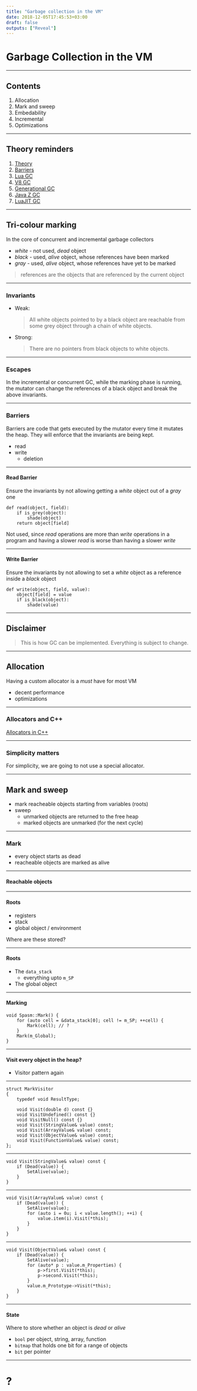 ```yaml
---
title: "Garbage collection in the VM"
date: 2018-12-05T17:45:53+03:00
draft: false
outputs: ["Reveal"]
---
```

# Garbage Collection in the VM

---
## Contents

1. Allocation
2. Mark and sweep
3. Embedability
4. Incremental 
5. Optimizations

---
## Theory reminders

1. [Theory](https://www.slideshare.net/eelcovisser/garbage-collection-69688448)
0. [Barriers](https://www.cs.kent.ac.uk/pubs/2010/3011/content.pdf)
0. [Lua GC](http://www.inf.puc-rio.br/~roberto/talks/gc-lua.pdf)
0. [V8 GC](http://jayconrod.com/posts/55/a-tour-of-v8-garbage-collection)
0. [Generational GC](https://www.ps.uni-saarland.de/courses/gc-ws01/slides/generational_gc.pdf)
0. [Java Z GC](http://cr.openjdk.java.net/~pliden/slides/ZGC-FOSDEM-2018.pdf)
0. [LuaJIT GC](http://wiki.luajit.org/New-Garbage-Collector)

---
## Tri-colour marking

In the core of concurrent and incremental garbage collectors

- _white_ - not used, _dead_ object
- _black_ - used, _alive_ object, whose references have been marked
- _gray_ - used, _alive_ object, whose references have yet to be marked

> references are the objects that are referenced by the current object

---
### Invariants

- Weak:

  > All white objects pointed to by a black object are reachable from some grey
  > object through a chain of white objects.

- Strong:

  > There are no pointers from black objects to white objects.

---
### Escapes

In the incremental or concurrent GC, while the marking phase is running, the
mutator can change the references of a black object and break the above
invariants.

---
### Barriers

Barriers are code that gets executed by the mutator every time it mutates the
heap. They will enforce that the invariants are being kept.

- read
- write
  - deletion

---
#### Read Barrier

Ensure the invariants by not allowing getting a _white_ object out of a _gray_
one

    def read(object, field):
        if is_grey(object):
            shade(object)
        return object[field]

Not used, since _read_ operations are more than _write_ operations in a program
and having a slower _read_ is worse than having a slower _write_

---
#### Write Barrier

Ensure the invariants by not allowing to set a _white_ object as a reference
inside a _black_ object

    def write(object, field, value):
        object[field] = value
        if is_black(object):
            shade(value)


---
## Disclaimer

> This is how GC can be implemented. Everything is subject to change.

---
## Allocation

Having a custom allocator is a *must* have for most VM

- decent performance
- optimizations

---
### Allocators and C++

[Allocators in
C++](https://sofiacpp.github.io/advanced-cpp/slides/17_allocators.html)

---
### Simplicity matters

For simplicity, we are going to not use a special allocator.

---
## Mark and sweep


- mark reacheable objects starting from variables (roots)
- sweep
    - unmarked objects are returned to the free heap
    - marked objects are unmarked (for the next cycle)

---
### Mark

- every object starts as dead
- reacheable objects are marked as alive

---
#### Reachable objects


---
#### Roots

- registers
- stack
- global object / environment

Where are these stored?

---
#### Roots

- The `data_stack`
    - everything upto `m_SP`
- The global object

---
#### Marking

    void Spasm::Mark() {
        for (auto cell = &data_stack[0]; cell != m_SP; ++cell) {
            Mark(cell); // ?
        }
        Mark(m_Global);
    }

---
#### Visit every object in the heap?

- Visitor pattern again

---

    struct MarkVisitor
    {
        typedef void ResultType;

        void Visit(double d) const {}
        void VisitUndefined() const {}
        void VisitNull() const {}
        void Visit(StringValue& value) const;
        void Visit(ArrayValue& value) const;
        void Visit(ObjectValue& value) const;
        void Visit(FunctionValue& value) const;
    };

---

    void Visit(StringValue& value) const {
        if (Dead(value)) {
            SetAlive(value);
        }
    }

---

    void Visit(ArrayValue& value) const {
        if (Dead(value)) {
            SetAlive(value);
            for (auto i = 0u; i < value.length(); ++i) {
                value.item(i).Visit(*this);
            }
        }
    }

---

    void Visit(ObjectValue& value) const {
        if (Dead(value)) {
            SetAlive(value);
            for (auto* p : value.m_Properties) {
                p->first.Visit(*this);
                p->second.Visit(*this);
            }
            value.m_Prototype->Visit(*this);
        }
    }

---
#### State

Where to store whether an object is *dead* or *alive*

- `bool` per object, string, array, function
- `bitmap` that holds one bit for a range of objects
- `bit` per pointer



---
# ?
